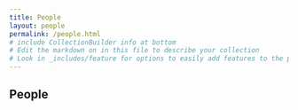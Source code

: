 ```yaml
---
title: People
layout: people
permalink: /people.html
# include CollectionBuilder info at bottom
# Edit the markdown on in this file to describe your collection
# Look in _includes/feature for options to easily add features to the page
---
```


## People
